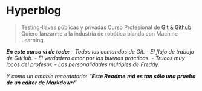 # Hyperblog
>Testing-llaves públicas y privadas
Curso Profesional de [Git & Github](https://platzi.com/cursos/git-github/ "Git & Github")
Quiero lanzarme a la industria de robótica blanda con Machine Learning.

***En este curso vi de todo:***
*- Todos los comandos de Git.*
*- El flujo de trabajo de GitHub.*
*- El verdadero amor por las buenas prácticas.*
*- Trucos muy locos del profesor.*
*- Las personalidades múltiples de Freddy.*

*Y como un amable recordatorio: **"Este Readme.md es tan sólo una prueba de un editor de Markdown"***
